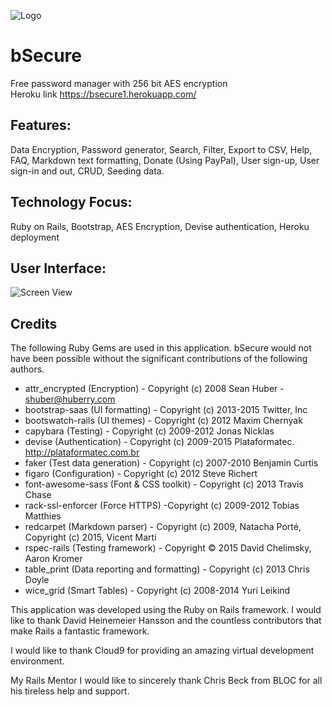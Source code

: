 ![Logo](https://bsecure1.herokuapp.com/assets/bsecure-39780077c89116f4f2e947657dc59fbfbb5289bc6b307e99533062ae05cf6e27.jpg)
# bSecure
Free password manager with 256 bit AES encryption<br>
Heroku link https://bsecure1.herokuapp.com/

## Features:
Data Encryption, Password generator, Search, Filter, Export to CSV, Help, FAQ, Markdown text formatting, Donate (Using PayPal), User sign-up, User sign-in and out, CRUD, Seeding data.
 
## Technology Focus:
Ruby on Rails, Bootstrap, AES Encryption, Devise authentication, Heroku deployment

## User Interface:
![Screen View](https://static.wixstatic.com/media/045a70_e043969003144afab2a4a4c5c78446c4.png/v1/fill/w_939,h_515,al_c/045a70_e043969003144afab2a4a4c5c78446c4.png)

## Credits
The following Ruby Gems are used in this application. bSecure would not have been possible without the significant contributions of the following authors.

* attr_encrypted (Encryption) - Copyright (c) 2008 Sean Huber - shuber@huberry.com
* bootstrap-saas (UI formatting) - Copyright (c) 2013-2015 Twitter, Inc
* bootswatch-rails (UI themes) - Copyright (c) 2012 Maxim Chernyak
* capybara (Testing) - Copyright (c) 2009-2012 Jonas Nicklas
* devise (Authentication) - Copyright (c) 2009-2015 Plataformatec. http://plataformatec.com.br
* faker (Test data generation) - Copyright (c) 2007-2010 Benjamin Curtis
* figaro (Configuration) - Copyright (c) 2012 Steve Richert
* font-awesome-sass (Font & CSS toolkit) - Copyright (c) 2013 Travis Chase
* rack-ssl-enforcer (Force HTTPS) -Copyright (c) 2009-2012 Tobias Matthies
* redcarpet (Markdown parser) - Copyright (c) 2009, Natacha Porté, Copyright (c) 2015, Vicent Marti
* rspec-rails (Testing framework) - Copyright © 2015 David Chelimsky, Aaron Kromer
* table_print (Data reporting and formatting) - Copyright (c) 2013 Chris Doyle
* wice_grid (Smart Tables) - Copyright (c) 2008-2014 Yuri Leikind

This application was developed using the Ruby on Rails framework. I would like to thank David Heinemeier Hansson and the countless contributors that make Rails a fantastic framework.

I would like to thank Cloud9 for providing an amazing virtual development environment.

My Rails Mentor
I would like to sincerely thank Chris Beck from BLOC for all his tireless help and support.
